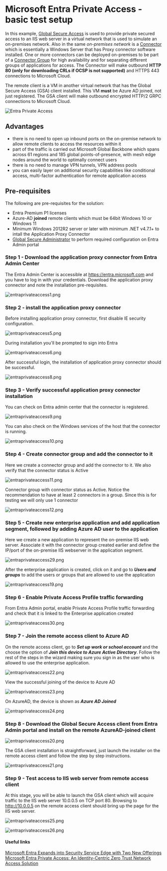 # Microsoft Entra Private Access - basic test setup

In this example, [Global Secure Access](https://learn.microsoft.com/en-gb/azure/global-secure-access/overview-what-is-global-secure-access) is used to provide private secured access to an IIS web server in a virtual network that is used to simulate an on-premises network. Also in the same *on-premises network* is a [Connector](https://learn.microsoft.com/en-gb/azure/global-secure-access/how-to-configure-connectors) which is essentially a Windows Server that has Proxy connector software installed. One or more connectors can be deployed on-premises to be part of a [Connector Group](https://learn.microsoft.com/en-us/azure/active-directory/app-proxy/application-proxy-connector-groups) for high availability and for separating different groups of applications for access. The Connector will make outbound **HTTP 80 (only for downloading CRLs if OCSP is not supported)** and HTTPS 443 connections to Microsoft Cloud.

The remote client is a VM in another virtual network that has the Global Secure Access (GSA) client installed. This VM **must** be Azure AD joined, not just registered. The GSA client will make outbound encrypted HTTP/2 GRPC connections to Microsoft Cloud. 

![Entra Private Access](https://github.com/chianw/chianw/blob/main/entraprivateaccess.png)

## Advantages
- there is no need to open up inbound ports on the on-premise network to allow remote clients to access the resources within it
- part of the traffic is carried out Microsoft Global Backbone which spans across 61 regions and 185 global points-of-presence, with mesh edge nodes around the world to optimally connect users
- there is no need to manage VPN tunnels, VPN address pools
- you can easily layer on additional security capabilities like conditional access, multi-factor authentication for remote application access

## Pre-requisites
The following are pre-requisites for the solution:

 - Entra Premium P1 licenses 
 - Azure-AD **joined** remote clients which must be 64bit Windows 10 or Windows 11
 - Minimum Windows 2012R2 server or later with minimum .NET v4.7.1+ to intall the Application Proxy Connector
 - [Global Secure Administrator](https://learn.microsoft.com/en-us/azure/active-directory/roles/permissions-reference#global-secure-access-administrator) to perform required configuration on Entra Admin portal

### Step 1 - Download the application proxy connector from Entra Admin Center
The Entra Admin Center is accessible at https://entra.microsoft.com and you have to log in with your credentials. Download the application proxy connector and note the installation pre-requisites.

![entraprivateaccess1.png](https://github.com/chianw/chianw/blob/main/entraprivateaccess1.png)

### Step 2 - install the application proxy connector
Before installing application proxy connector, first disable IE security configuration. 

![entraprivateaccess5.png](https://github.com/chianw/chianw/blob/main/entraprivateaccess5.png)

During installation you'll be prompted to sign into Entra

![entraprivateaccess6.png](https://github.com/chianw/chianw/blob/main/entraprivateaccess6.png)

After successful login, the installation of application proxy connector should be successful.

![entraprivateaccess8.png](https://github.com/chianw/chianw/blob/main/entraprivateaccess8.png)

### Step 3 - Verify successful application proxy connector installation
You can check on Entra admin center that the connector is registered.

![entraprivateaccess9.png](https://github.com/chianw/chianw/blob/main/entraprivateaccess9.png)

You can also check on the Windows services of the host that the connector is running.

![entraprivateaccess10.png](https://github.com/chianw/chianw/blob/main/entraprivateaccess10.png)

### Step 4 - Create connector group and add the connector to it
Here we create a connector group and add the connector to it. We also verify that the connector status is Active

![entraprivateaccess11.png](https://github.com/chianw/chianw/blob/main/entraprivateaccess11.png)

Connector group with connector status as Active. Notice the recommendation to have at least 2 connectors in a group. Since this is for testing we will only use 1 connector

![entraprivateaccess12.png](https://github.com/chianw/chianw/blob/main/entraprivateaccess12.png)

### Step 5 - Create new enterprise application and add application segment, followed by adding Azure AD user to the application
Here we create a new application to represent the on-premise IIS web server. Associate it with the connector group created earlier and define the IP/port of the on-premise IIS webserver in the application segment. 

![entraprivateaccess29.png](https://github.com/chianw/chianw/blob/main/entraprivateaccess29.png)

After the enterprise application is created, click on it and go to ***Users and groups*** to add the users or groups that are allowed to use the application

![entraprivateaccess19.png](https://github.com/chianw/chianw/blob/main/entraprivateaccess19.png)

### Step 6 - Enable Private Access Profile traffic forwarding

From Entra Admin portal, enable Private Access Profile traffic forwarding and check that it is linked to the Enterprise application created

![entraprivateaccess30.png](https://github.com/chianw/chianw/blob/main/entraprivateaccess30.png)

### Step 7 - Join the remote access client to Azure AD

On the remote access client, go to ***Set up work or school account*** and the choose the option of ***Join this device to Azure Active Directory***. Follow the rest of the steps in the wizard making sure you sign in as the user who is allowed to use the enterprise application.

![entraprivateaccess22.png](https://github.com/chianw/chianw/blob/main/entraprivateaccess22.png)

View the successful joining of the device to Azure AD

![entraprivateaccess23.png](https://github.com/chianw/chianw/blob/main/entraprivateaccess23.png)

On AzureAD, the device is shown as ***Azure AD Joined***

![entraprivateaccess24.png](https://github.com/chianw/chianw/blob/main/entraprivateaccess24.png)

### Step 8 - Download the Global Secure Access client from Entra Admin portal and install on the remote AzureAD-joined client

![entraprivateaccess20.png](https://github.com/chianw/chianw/blob/main/entraprivateaccess20.png)

The GSA client installation is straightforward, just launch the installer on the remote access client and follow the step by step instructions. 

![entraprivateaccess21.png](https://github.com/chianw/chianw/blob/main/entraprivateaccess21.png)

### Step 9 - Test access to IIS web server from remote access client

At this stage, you will be able to launch the GSA client which will acquire traffic to the IIS web server 10.0.0.5 on TCP port 80. Browsing to http://10.0.0.5 on the remote access client should bring up the page for the IIS web server. 

![entraprivateaccess25.png](https://github.com/chianw/chianw/blob/main/entraprivateaccess25.png)

![entraprivateaccess26.png](https://github.com/chianw/chianw/blob/main/entraprivateaccess26.png)


#### Useful links
[Microsoft Entra Expands into Security Service Edge with Two New Offerings](https://techcommunity.microsoft.com/t5/microsoft-entra-azure-ad-blog/microsoft-entra-expands-into-security-service-edge-with-two-new/ba-p/3847829)
[Microsoft Entra Private Access: An Identity-Centric Zero Trust Network Access Solution](https://techcommunity.microsoft.com/t5/microsoft-entra-azure-ad-blog/microsoft-entra-private-access-an-identity-centric-zero-trust/ba-p/3905451)


